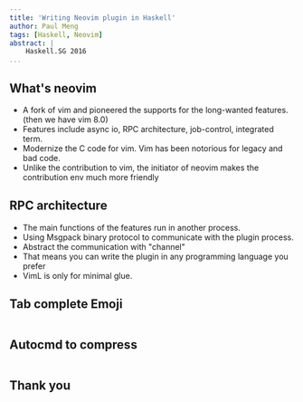 ```yaml
---
title: 'Writing Neovim plugin in Haskell'
author: Paul Meng
tags: [Haskell, Neovim]
abstract: |
    Haskell.SG 2016
...
```


What's neovim
--------------

* A fork of vim and pioneered the supports for the long-wanted features. (then
  we have vim 8.0)
* Features include async io, RPC architecture, job-control, integrated term.
* Modernize the C code for vim. Vim has been notorious for legacy and bad code.
* Unlike the contribution to vim, the initiator of neovim makes the contribution
  env much more friendly


RPC architecture
----------------

* The main functions of the features run in another process.
* Using Msgpack binary protocol to communicate with the plugin process.
* Abstract the communication with "channel"
* That means you can write the plugin in any programming language you prefer
* VimL is only for minimal glue. 


Tab complete Emoji
-------------------

```haskell
```

Autocmd to compress  
--------------------

```haskell
```


Thank you
---------


